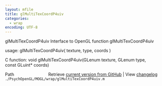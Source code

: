 ```yaml
---
layout: mfile
title: glMultiTexCoordP4uiv
categories:
  - wrap
encoding: UTF-8
---
```


glMultiTexCoordP4uiv  Interface to OpenGL function glMultiTexCoordP4uiv  

usage:  glMultiTexCoordP4uiv( texture, type, coords )  

C function:  void glMultiTexCoordP4uiv(GLenum texture, GLenum type, const GLuint\* coords)  


<div class="code_header" style="text-align:right;">
  <span style="float:left;">Path&nbsp;&nbsp;</span> <span class="counter">Retrieve <a href=
  "https://raw.github.com/Psychtoolbox-3/Psychtoolbox-3/beta/./PsychOpenGL/MOGL/wrap/glMultiTexCoordP4uiv.m">current version from GitHub</a> | View <a href=
  "https://github.com/Psychtoolbox-3/Psychtoolbox-3/commits/beta/./PsychOpenGL/MOGL/wrap/glMultiTexCoordP4uiv.m">changelog</a></span>
</div>
<div class="code">
  <code>./PsychOpenGL/MOGL/wrap/glMultiTexCoordP4uiv.m</code>
</div>
